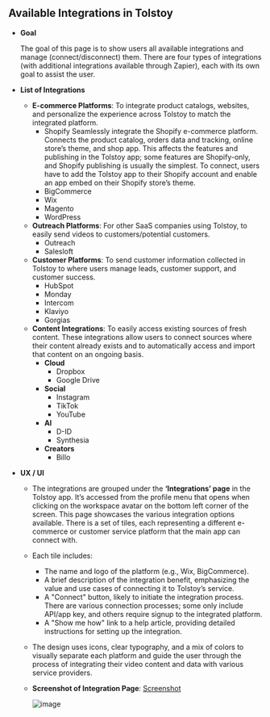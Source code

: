 ## Available Integrations in Tolstoy

- **Goal**

  The goal of this page is to show users all available integrations and manage (connect/disconnect) them. There are four types of integrations (with additional integrations available through Zapier), each with its own goal to assist the user.

- **List of Integrations**
  - **E-commerce Platforms**: To integrate product catalogs, websites, and personalize the experience across Tolstoy to match the integrated platform.
    - Shopify
      Seamlessly integrate the Shopify e-commerce platform. Connects the product catalog, orders data and tracking, online store’s theme, and shop app. This affects the features and publishing in the Tolstoy app; some features are Shopify-only, and Shopify publishing is usually the simplest. To connect, users have to add the Tolstoy app to their Shopify account and enable an app embed on their Shopify store’s theme.
    - BigCommerce
    - Wix
    - Magento
    - WordPress
  - **Outreach Platforms**: For other SaaS companies using Tolstoy, to easily send videos to customers/potential customers.
    - Outreach
    - Salesloft
  - **Customer Platforms**: To send customer information collected in Tolstoy to where users manage leads, customer support, and customer success.
    - HubSpot
    - Monday
    - Intercom
    - Klaviyo
    - Gorgias
  - **Content Integrations**: To easily access existing sources of fresh content. These integrations allow users to connect sources where their content already exists and to automatically access and import that content on an ongoing basis.
    - **Cloud**
      - Dropbox
      - Google Drive
    - **Social**
      - Instagram
      - TikTok
      - YouTube
    - **AI**
      - D-ID
      - Synthesia
    - **Creators**
      - Billo

- **UX / UI**
  - The integrations are grouped under the **‘Integrations’ page** in the Tolstoy app. It’s accessed from the profile menu that opens when clicking on the workspace avatar on the bottom left corner of the screen. This page showcases the various integration options available. There is a set of tiles, each representing a different e-commerce or customer service platform that the main app can connect with.
  - Each tile includes:
    - The name and logo of the platform (e.g., Wix, BigCommerce).
    - A brief description of the integration benefit, emphasizing the value and use cases of connecting it to Tolstoy’s service.
    - A "Connect" button, likely to initiate the integration process. There are various connection processes; some only include API/app key, and others require signup to the integrated platform.
    - A "Show me how" link to a help article, providing detailed instructions for setting up the integration.
  - The design uses icons, clear typography, and a mix of colors to visually separate each platform and guide the user through the process of integrating their video content and data with various service providers.

  - **Screenshot of Integration Page**: [Screenshot](https://app.gotolstoy.com/integrations)

    ![image](https://github.com/user-attachments/assets/7b7252c5-f3bf-43d8-8503-e635a75c177d)



